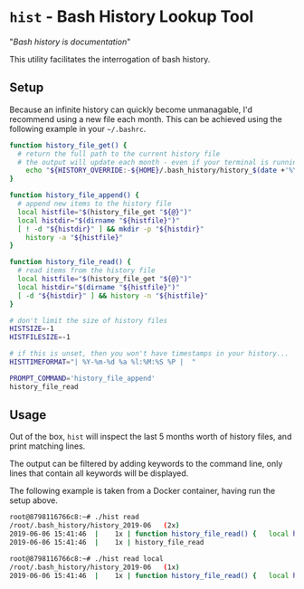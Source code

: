 # `hist` - Bash History Lookup Tool

"_Bash history is documentation_"

This utility facilitates the interrogation of bash history.

## Setup

Because an infinite history can quickly become unmanagable, I'd recommend using a new file each month. This can be achieved using the following example in your `~/.bashrc`.

```bash
function history_file_get() {
  # return the full path to the current history file
  # the output will update each month - even if your terminal is running for a long time
	echo "${HISTORY_OVERRIDE:-${HOME}/.bash_history/history_$(date +'%Y-%m' "${@}")}"
}

function history_file_append() {
  # append new items to the history file
  local histfile="$(history_file_get "${@}")"
  local histdir="$(dirname "${histfile}")"
  [ ! -d "${histdir}" ] && mkdir -p "${histdir}"
	history -a "${histfile}"
}

function history_file_read() {
  # read items from the history file
  local histfile="$(history_file_get "${@}")"
  local histdir="$(dirname "${histfile}")"
  [ -d "${histdir}" ] && history -n "${histfile}"
}

# don't limit the size of history files
HISTSIZE=-1
HISTFILESIZE=-1

# if this is unset, then you won't have timestamps in your history...
HISTTIMEFORMAT="| %Y-%m-%d %a %l:%M:%S %P |  "

PROMPT_COMMAND='history_file_append'
history_file_read
```

## Usage

Out of the box, `hist` will inspect the last 5 months worth of history files, and print matching lines.

The output can be filtered by adding keywords to the command line, only lines that contain all keywords will be displayed.

The following example is taken from a Docker container, having run the setup above.

```bash
root@8798116766c8:~# ./hist read
/root/.bash_history/history_2019-06   (2x)
2019-06-06 15:41:46  |    1x | function history_file_read() {   local histfile="$(history_file_get)";   local histdir="$(dirname "${histfile}")";   [ -d "${histdir}" ] && history -n "${histfile}"; }
2019-06-06 15:41:46  |    1x | history_file_read
```

```bash
root@8798116766c8:~# ./hist read local
/root/.bash_history/history_2019-06   (1x)
2019-06-06 15:41:46  |    1x | function history_file_read() {   local histfile="$(history_file_get)";   local histdir="$(dirname "${histfile}")";   [ -d "${histdir}" ] && history -n "${histfile}"; }
```
